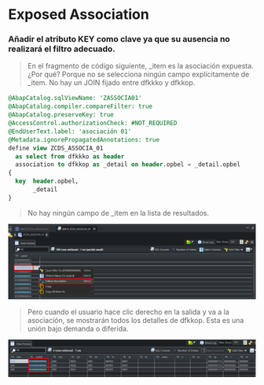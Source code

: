 # Exposed Association

### Añadir el atributo KEY como clave ya que su ausencia no realizará el filtro adecuado.

> En el fragmento de código siguiente, 
_item es la asociación expuesta.
¿Por qué?
Porque no se selecciona ningún campo explícitamente de _item.
No hay un JOIN fijado entre dfkkko y dfkkop.


``` sql
@AbapCatalog.sqlViewName: 'ZASSOCIA01'
@AbapCatalog.compiler.compareFilter: true
@AbapCatalog.preserveKey: true
@AccessControl.authorizationCheck: #NOT_REQUIRED
@EndUserText.label: 'asociación 01'
@Metadata.ignorePropagatedAnnotations: true
define view ZCDS_ASSOCIA_01
  as select from dfkkko as header
  association to dfkkop as _detail on header.opbel = _detail.opbel
{
  key  header.opbel,
       _detail
}
```

>No hay ningún campo de _item en la lista de resultados.

![select](/asociaciones/img/follow1.png)

>Pero cuando el usuario hace clic derecho en la salida y va a la asociación,
se mostrarán todos los detalles de dfkkop.
Esta es una unión bajo demanda o diferida.


![detalle](/asociaciones/img/detail1.png)